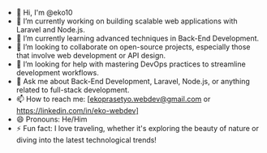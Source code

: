 - 👋 Hi, I'm @eko10
- 🔭 I’m currently working on building scalable web applications with Laravel and Node.js.
- 🌱 I’m currently learning advanced techniques in Back-End Development.
- 👯 I’m looking to collaborate on open-source projects, especially those that involve web development or API design.
- 🤔 I’m looking for help with mastering DevOps practices to streamline development workflows.
- 💬 Ask me about Back-End Development, Laravel, Node.js, or anything related to full-stack development.
- 📫 How to reach me: [ekoprasetyo.webdev@gmail.com or https://linkedin.com/in/eko-webdev]
- 😄 Pronouns: He/Him
- ⚡ Fun fact: I love traveling, whether it's exploring the beauty of nature or diving into the latest technological trends!
